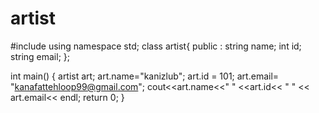 # artist
#include <iostream>
using namespace std;
class artist{
public :
string name;
int id;
string email;
};

int main() {
  artist art;
  art.name="kanizlub";
  art.id = 101;
  art.email= "kanafattehloop99@gmail.com";
  cout<<art.name<<"  " <<art.id<< "  " << art.email<< endl;
  return 0;
}
